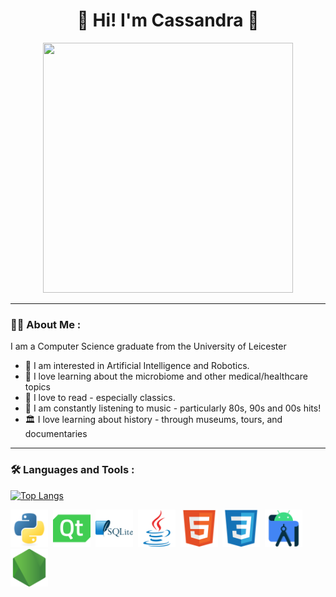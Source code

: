 #       <div align="center">                             🌇 Hi! I'm Cassandra 🌆    </div>

<div align="center">
  <img src="https://img.freepik.com/free-vector/cute-girl-working-computer-cartoon-vector-icon-illustration-people-technology-icon-concept-isolated-premium-vector-flat-cartoon-style_138676-1444.jpg" width="400" height="400"/>
</div>

---

### :woman_technologist: About Me : 

I am a Computer Science graduate from the University of Leicester

- 🤖 I am interested in Artificial Intelligence and Robotics. 
- 💊 I love learning about the microbiome and other medical/healthcare topics
- 📖 I love to read - especially classics. 
- 🎼 I am constantly listening to music - particularly 80s, 90s and 00s hits! 
- 🏛️ I love learning about history - through museums, tours, and documentaries
       
        
---

### :hammer_and_wrench: Languages and Tools :

[![Top Langs](https://github-readme-stats.vercel.app/api/top-langs/?username=CassRai)](https://github.com/anuraghazra/github-readme-stats)


<div>
  <img src="https://github.com/devicons/devicon/blob/master/icons/python/python-original.svg" title="Java" alt="Java" width="60" height="60"/>&nbsp;
  <img src="https://github.com/devicons/devicon/blob/master/icons/qt/qt-original.svg" title="React" alt="React" width="60" height="60"/>&nbsp;
  <img src="https://github.com/devicons/devicon/blob/master/icons/sqlite/sqlite-original-wordmark.svg" title="Spring" alt="Spring" width="60" height="60"/>&nbsp;
  <img src="https://github.com/devicons/devicon/blob/master/icons/java/java-original.svg" title="Material UI" alt="Material UI" width="60" height="60"/>&nbsp;
  <img src="https://github.com/devicons/devicon/blob/master/icons/html5/html5-original.svg" title="Material UI" alt="Material UI" width="60" height="60"/>&nbsp;
  <img src="https://github.com/devicons/devicon/blob/master/icons/css3/css3-original.svg" title="Material UI" alt="Material UI" width="60" height="60"/>&nbsp;
  <img src="https://github.com/devicons/devicon/blob/master/icons/androidstudio/androidstudio-original.svg" title="Material UI" alt="Material UI" width="60" height="60"/>&nbsp;
   <img src="https://github.com/devicons/devicon/blob/6910f0503efdd315c8f9b858234310c06e04d9c0/icons/nodejs/nodejs-original.svg" title="Material UI" alt="Material UI" width="60" height="60"/>&nbsp;
</div>

